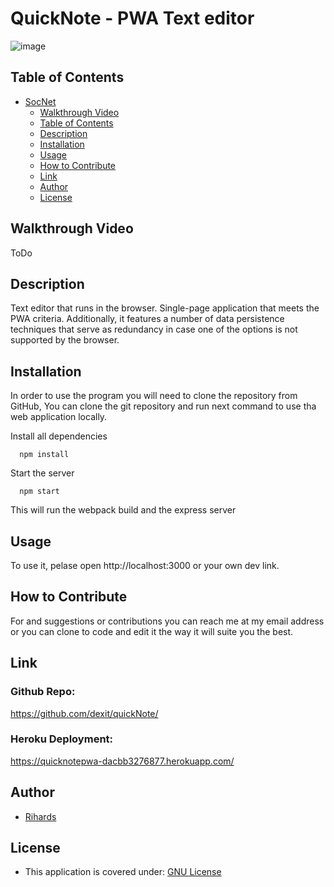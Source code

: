 # QuickNote - PWA Text editor
![image](https://github.com/dexit/quickNote/assets/6205151/43620923-6b7f-4921-a998-4f8788fcd86f)


## Table of Contents

- [SocNet](#socnet)
  - [Walkthrough Video](#walkthrough-video)
  - [Table of Contents](#table-of-contents)
  - [Description](#description)
  - [Installation](#installation)
  - [Usage](#usage)
  - [How to Contribute](#how-to-contribute)
  - [Link](#link)
  - [Author](#author)
  - [License](#license)

## Walkthrough Video

ToDo

## Description
Text editor that runs in the browser. Single-page application that meets the PWA criteria. Additionally, it features a number of data persistence techniques that serve as redundancy in case one of the options is not supported by the browser. 

## Installation
In order to use the program you will need to clone the repository from GitHub, You can clone the git repository and run next command to use tha web application locally.

Install all dependencies

```
  npm install
```

Start the server

```
  npm start
```
This will run the webpack build and the express server

## Usage
To use it, pelase open http://localhost:3000 or your own dev link.


## How to Contribute
For and suggestions or contributions you can reach me at my email address or you can clone to code and edit it the way it will suite you the best.



## Link
### Github Repo:
https://github.com/dexit/quickNote/

### Heroku Deployment:
https://quicknotepwa-dacbb3276877.herokuapp.com/


## Author


- [Rihards](https://github.com/dexit)


## License

- This application is covered under: [GNU License](https://choosealicense.com/licenses/gnu-mit/)

